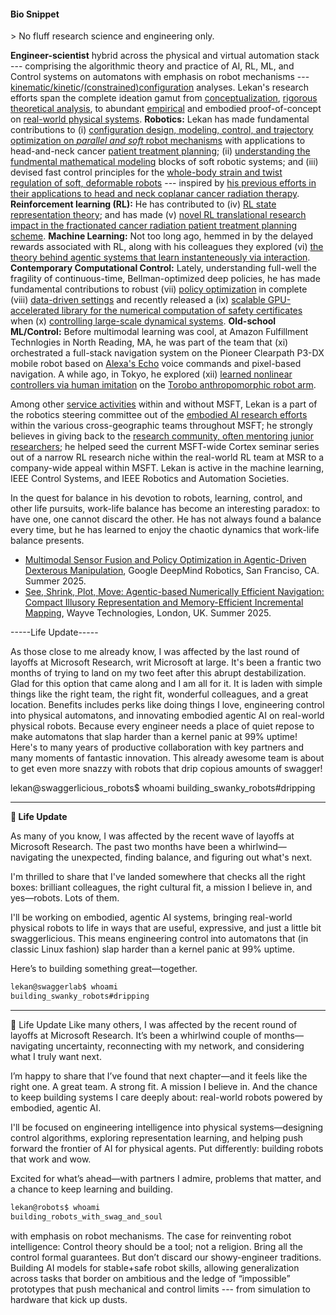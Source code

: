 <h4><i class="fa fa-chevron-right"></i><i class="fa fa-chevron-right"></i>Bio Snippet</h4> 
> No fluff research science and engineering only. 

<b>Engineer-scientist</b> hybrid across the physical and virtual automation stack --- comprising the algorithmic theory and practice of AI, RL, ML, and Control systems on automatons with emphasis on robot mechanisms ---  [kinematic/kinetic](/downloads/Papers/screw_slides.pdf)/[(constrained)configuration](/downloads/Papers/RBOT250.pdf) analyses. Lekan's research efforts span the complete ideation gamut from [conceptualization](downloads/Papers/kinecontrol.pdf), [rigorous theoretical analysis](downloads/Papers/h2hinf.pdf), to abundant [empirical](downloads/Papers/levelsetpy.pdf) and embodied proof-of-concept on [real-world physical systems](downloads/Papers/PCLAST.pdf). **Robotics:** Lekan has made fundamental contributions to (i) [configuration design, modeling, control, and trajectory optimization on _parallel and soft_ robot mechanisms](https://www.med.upenn.edu/wiersmalab/) with applications to head-and-neck cancer [patient treatment planning](http://scriptedonachip.com/downloads/Papers/kinecontrol.pdf); (ii) [understanding the fundmental mathematical modeling](/downloads/Papers/SoRoPD.pdf) blocks of soft robotic systems; and (iii) devised fast control principles for the [whole-body strain and twist regulation of soft, deformable robots](/downloads/Papers/SoRoSPT.pdf) --- inspired by [his previous efforts in their applications to head and neck coplanar cancer radiation therapy](/downloads/Papers/ContinuumI.pdf). **Reinforcement learning (RL):** He has contributed to (iv) [RL state representation theory](https://arxiv.org/pdf/2207.08229.pdf); and has made (v) [novel RL translational research impact in the fractionated cancer radiation patient treatment planning scheme](https://aapm.onlinelibrary.wiley.com/doi/abs/10.1118/1.4924100). **Machine Learning:** Not too long ago, hemmed in by the delayed rewards associated with RL, along with his colleagues they explored (vi) [the theory behind agentic systems that learn instanteneously via interaction](https://arxiv.org/abs/2206.08364). **Contemporary Computational Control:** Lately, understanding full-well the fragility of continuous-time, Bellman-optimized deep policies, he has made fundamental contributions to robust (vii) [policy optimization](downloads/Papers/h2hinf.pdf) in complete (viii) [data-driven settings](downloads/Papers/ifac.pdf) and recently released a (ix) [scalable GPU-accelerated library for the numerical computation of safety certificates](/downloads/Papers/levelsetpy.pdf) when (x) [controlling large-scale dynamical systems](https://arxiv.org/pdf/2403.07308.pdf). **Old-school ML/Control:** Before multimodal learning was cool, at Amazon Fulfillment Technlogies in North Reading, MA, he was part of the team that (xi) orchestrated a full-stack navigation system on the Pioneer Clearpath P3-DX mobile robot based on [Alexa's Echo](https://www.amazon.com/b/?node=9818047011&ref_=mars_byline_aucc_branded) voice commands and pixel-based navigation. A while ago, in Tokyo, he explored (xii) [learned nonlinear controllers via human imitation](https://github.com/robotsorcerer/LyapunovLearner) on the [Torobo anthropomorphic robot arm](https://robotics.tokyo/products/torobo/).

Among other [service activities](#service) within and without MSFT, Lekan is a part of the robotics steering committee out of the [embodied AI research efforts](https://www.microsoft.com/en-us/research/collaboration/embodied-ai/people/) within the various cross-geographic teams throughout MSFT; he strongly believes in giving back to the [research community, often mentoring junior researchers](#mentor); he helped seed the current MSFT-wide Cortex seminar series out of a narrow RL research niche within the real-world RL team at MSR to a company-wide appeal within MSFT. Lekan is active in the machine learning, IEEE Control Systems, and IEEE Robotics and Automation Societies. 

In the quest for balance in his devotion to robots, learning, control, and other life pursuits, work-life balance has become an interesting paradox: to have one, one cannot discard the other. He has not always found a balance every time, but he has learned to enjoy the chaotic dynamics that work-life balance presents.


- [Multimodal Sensor Fusion and Policy Optimization in Agentic-Driven Dexterous Manipulation](/downloads/Papers/DeepMind.pdf), Google DeepMind Robotics, San Franciso, CA. Summer 2025.
- [See, Shrink, Plot, Move: Agentic-based Numerically Efficient Navigation:  Compact Illusory  Representation and Memory-Efficient Incremental Mapping](/downloads/Papers/Wayve.pdf), Wayve Technologies, London, UK. Summer 2025.



-----Life Update-----

As those close to me already know, I was affected by the last round of layoffs at Microsoft Research, writ Microsoft at large. It's been a frantic two months of trying to land on my two feet after this abrupt destabilization. Glad for this  option that came along and I am all for it. It is laden with simple things like the right team, the right fit, wonderful colleagues, and a great location. Benefits includes perks like doing things I love, engineering control into physical automatons, and innovating embodied agentic AI on real-world physical robots. Because every engineer needs a place of quiet repose to make automatons that slap harder than a kernel panic at 99% uptime! Here's to many years of productive collaboration with key partners and many moments of fantastic innovation. This already awesome team is about to get even more snazzy with robots that drip copious amounts of swagger! 

lekan@swaggerlicious_robots$ whoami
building_swanky_robots#dripping

---

**🚀 Life Update**

As many of you know, I was affected by the recent wave of layoffs at Microsoft Research. The past two months have been a whirlwind—navigating the unexpected, finding balance, and figuring out what's next.

I'm thrilled to share that I've landed somewhere that checks all the right boxes: brilliant colleagues, the right cultural fit, a mission I believe in, and yes—robots. Lots of them.

I'll be working on embodied, agentic AI systems, bringing real-world physical robots to life in ways that are useful, expressive, and just a little bit swaggerlicious. This means engineering control into automatons that (in classic Linux fashion) slap harder than a kernel panic at 99% uptime.

Here’s to building something great—together.

```bash
lekan@swaggerlab$ whoami
building_swanky_robots#dripping
```

---

🔧 Life Update
Like many others, I was affected by the recent round of layoffs at Microsoft Research. It’s been a whirlwind couple of months—navigating uncertainty, reconnecting with my network, and considering what I truly want next.

I’m happy to share that I’ve found that next chapter—and it feels like the right one. A great team. A strong fit. A mission I believe in. And the chance to keep building systems I care deeply about: real-world robots powered by embodied, agentic AI.

I'll be focused on engineering intelligence into physical systems—designing control algorithms, exploring representation learning, and helping push forward the frontier of AI for physical agents. Put differently: building robots that work and wow.

Excited for what’s ahead—with partners I admire, problems that matter, and a chance to keep learning and building.

```bash
lekan@robots$ whoami
building_robots_with_swag_and_soul
```


with emphasis on robot mechanisms. 
The case for reinventing robot intelligence: Control theory should be a tool; not a religion. Bring all the control formal guarantees. But don’t discard our showy-engineer traditions. Building AI models for stable+safe robot skills, allowing generalization across tasks that border on ambitious and the ledge of “impossible” prototypes that push mechanical and control limits --- from simulation to hardware that kick up dusts.



<!-- - [Navigation in Open Embodiments: Large-scale Approximate Convex Decomposition and Optimization with Neural Spatial Models](/downloads/Papers/RAIMain@!<2q3e<4r42w5.pdf), [Robotics and AI Institute](https://rai-inst.com/), Cambridge, MA. September 2025.  <br> [Main Text](/downloads/Papers/RAI@!<2q3e<4r42w5.pdf) &#124; [Appendix](/downloads/Papers/RaiApp@!<2q3e<4r42w5.pdf). -->